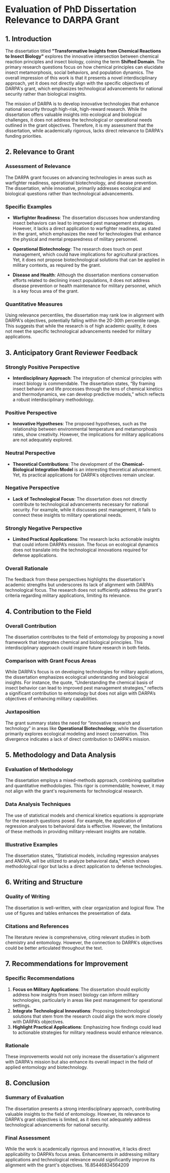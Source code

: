 # Evaluation of PhD Dissertation Relevance to DARPA Grant

## 1. Introduction

The dissertation titled **"Transformative Insights from Chemical Reactions to Insect Biology"** explores the innovative intersection between chemical reaction principles and insect biology, coining the term **Shifted Domain**. The primary research questions focus on how chemical principles can elucidate insect metamorphosis, social behaviors, and population dynamics. The overall impression of this work is that it presents a novel interdisciplinary approach, yet it does not directly align with the specific objectives of DARPA's grant, which emphasizes technological advancements for national security rather than biological insights.

The mission of DARPA is to develop innovative technologies that enhance national security through high-risk, high-reward research. While the dissertation offers valuable insights into ecological and biological challenges, it does not address the technological or operational needs outlined in the grant objectives. Therefore, it is my assessment that the dissertation, while academically rigorous, lacks direct relevance to DARPA's funding priorities.

## 2. Relevance to Grant

### Assessment of Relevance

The DARPA grant focuses on advancing technologies in areas such as warfighter readiness, operational biotechnology, and disease prevention. The dissertation, while innovative, primarily addresses ecological and biological questions rather than technological advancements. 

### Specific Examples

- **Warfighter Readiness**: The dissertation discusses how understanding insect behaviors can lead to improved pest management strategies. However, it lacks a direct application to warfighter readiness, as stated in the grant, which emphasizes the need for technologies that enhance the physical and mental preparedness of military personnel.

- **Operational Biotechnology**: The research does touch on pest management, which could have implications for agricultural practices. Yet, it does not propose biotechnological solutions that can be applied in military contexts, as required by the grant.

- **Disease and Health**: Although the dissertation mentions conservation efforts related to declining insect populations, it does not address disease prevention or health maintenance for military personnel, which is a key focus area of the grant.

### Quantitative Measures

Using relevance percentiles, the dissertation may rank low in alignment with DARPA's objectives, potentially falling within the 20-30th percentile range. This suggests that while the research is of high academic quality, it does not meet the specific technological advancements needed for military applications.

## 3. Anticipatory Grant Reviewer Feedback

### Strongly Positive Perspective
- **Interdisciplinary Approach**: The integration of chemical principles with insect biology is commendable. The dissertation states, “By framing insect behavior and life processes through the lens of chemical kinetics and thermodynamics, we can develop predictive models,” which reflects a robust interdisciplinary methodology.

### Positive Perspective
- **Innovative Hypotheses**: The proposed hypotheses, such as the relationship between environmental temperature and metamorphosis rates, show creativity. However, the implications for military applications are not adequately explored.

### Neutral Perspective
- **Theoretical Contributions**: The development of the **Chemical-Biological Integration Model** is an interesting theoretical advancement. Yet, its practical applications for DARPA's objectives remain unclear.

### Negative Perspective
- **Lack of Technological Focus**: The dissertation does not directly contribute to technological advancements necessary for national security. For example, while it discusses pest management, it fails to connect these insights to military operational needs.

### Strongly Negative Perspective
- **Limited Practical Applications**: The research lacks actionable insights that could inform DARPA’s mission. The focus on ecological dynamics does not translate into the technological innovations required for defense applications.

### Overall Rationale
The feedback from these perspectives highlights the dissertation's academic strengths but underscores its lack of alignment with DARPA’s technological focus. The research does not sufficiently address the grant's criteria regarding military applications, limiting its relevance.

## 4. Contribution to the Field

### Overall Contribution
The dissertation contributes to the field of entomology by proposing a novel framework that integrates chemical and biological principles. This interdisciplinary approach could inspire future research in both fields.

### Comparison with Grant Focus Areas
While DARPA's focus is on developing technologies for military applications, the dissertation emphasizes ecological understanding and biological insights. For instance, the quote, “Understanding the chemical basis of insect behavior can lead to improved pest management strategies,” reflects a significant contribution to entomology but does not align with DARPA’s objectives of enhancing military capabilities.

### Juxtaposition
The grant summary states the need for “innovative research and technology” in areas like **Operational Biotechnology**, while the dissertation primarily explores ecological modeling and insect conservation. This divergence indicates a lack of direct contribution to DARPA's mission.

## 5. Methodology and Data Analysis

### Evaluation of Methodology
The dissertation employs a mixed-methods approach, combining qualitative and quantitative methodologies. This rigor is commendable; however, it may not align with the grant's requirements for technological research.

### Data Analysis Techniques
The use of statistical models and chemical kinetics equations is appropriate for the research questions posed. For example, the application of regression analyses to behavioral data is effective. However, the limitations of these methods in providing military-relevant insights are notable.

### Illustrative Examples
The dissertation states, “Statistical models, including regression analyses and ANOVA, will be utilized to analyze behavioral data,” which shows methodological rigor but lacks a direct application to defense technologies.

## 6. Writing and Structure

### Quality of Writing
The dissertation is well-written, with clear organization and logical flow. The use of figures and tables enhances the presentation of data.

### Citations and References
The literature review is comprehensive, citing relevant studies in both chemistry and entomology. However, the connection to DARPA's objectives could be better articulated throughout the text.

## 7. Recommendations for Improvement

### Specific Recommendations
1. **Focus on Military Applications**: The dissertation should explicitly address how insights from insect biology can inform military technologies, particularly in areas like pest management for operational settings.
2. **Integrate Technological Innovations**: Proposing biotechnological solutions that stem from the research could align the work more closely with DARPA’s objectives.
3. **Highlight Practical Applications**: Emphasizing how findings could lead to actionable strategies for military readiness would enhance relevance.

### Rationale
These improvements would not only increase the dissertation's alignment with DARPA's mission but also enhance its overall impact in the field of applied entomology and biotechnology.

## 8. Conclusion

### Summary of Evaluation
The dissertation presents a strong interdisciplinary approach, contributing valuable insights to the field of entomology. However, its relevance to DARPA's grant objectives is limited, as it does not adequately address technological advancements for national security.

### Final Assessment
While the work is academically rigorous and innovative, it lacks direct applicability to DARPA’s focus areas. Enhancements in addressing military applications and technological relevance would significantly improve its alignment with the grant's objectives. 16.85446834564209